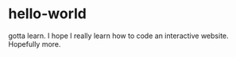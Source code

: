 # hello-world
gotta learn. I hope I really learn how to code an interactive website. Hopefully more. 
